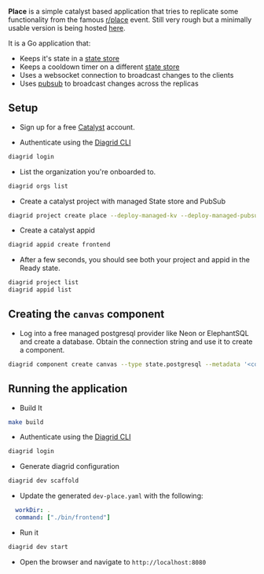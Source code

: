 **Place** is a simple catalyst based application that tries to replicate some functionality from the famous [r/place](https://reddit.com/r/place) event.
Still very rough but a minimally usable version is being hosted [here](https://place.88288338.xyz/).

It is a Go application that:
* Keeps it's state in a [state store](https://docs.dapr.io/developing-applications/building-blocks/state-management/state-management-overview/)
* Keeps a cooldown timer on a different [state store](https://docs.dapr.io/developing-applications/building-blocks/state-management/state-management-overview/)
* Uses a websocket connection to broadcast changes to the clients
* Uses [pubsub](https://docs.dapr.io/developing-applications/building-blocks/pubsub/pubsub-overview/) to broadcast changes across the replicas

## Setup

* Sign up for a free [Catalyst](https://catalyst.diagrid.io) account.

* Authenticate using the [Diagrid CLI](https://docs.diagrid.io/catalyst/references/cli-reference/intro)
```bash
diagrid login 
```

* List the organization you're onboarded to.
```bash
diagrid orgs list
```

* Create a catalyst project with managed State store and PubSub
```bash
diagrid project create place --deploy-managed-kv --deploy-managed-pubsub
```

* Create a catalyst appid
```bash
diagrid appid create frontend
```

* After a few seconds, you should see both your project and appid in the Ready state.
```bash
diagrid project list
diagrid appid list
```

## Creating the `canvas` component

* Log into a free managed postgresql provider like Neon or ElephantSQL and create a database.
  Obtain the connection string and use it to create a component.

```bash
diagrid component create canvas --type state.postgresql --metadata '<connection string>'
```

## Running the application

* Build It
```bash
make build
```

* Authenticate using the [Diagrid CLI](https://github.com/diagridio/cli)
```bash
diagrid login 
```

* Generate diagrid configuration 
```bash
diagrid dev scaffold
```

* Update the generated `dev-place.yaml` with the following:

```yaml
  workDir: .
  command: ["./bin/frontend"]
```

* Run it
```bash
diagrid dev start
```

* Open the browser and navigate to `http://localhost:8080`

